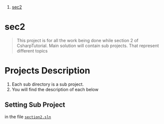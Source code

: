 
1. [sec2](#sec2)

# sec2

> This project is for all the work being done while section 2 of CsharpTutorial. Main solution will contain sub projects. That represent different topics 

# Projects Description 

1. Each sub directory is a sub project.
2. You will find the description of each below 

## Setting Sub Project 

in the file [`section2.sln`](./section2.sln)

```csharp

```